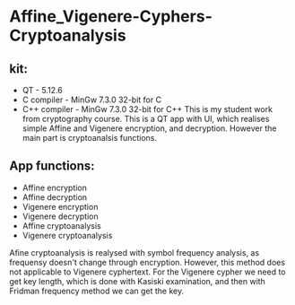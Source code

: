 # Affine_Vigenere-Cyphers-Cryptoanalysis
## kit:
* QT - 5.12.6
* C compiler - MinGw 7.3.0 32-bit for C
* C++ compiler - MinGw 7.3.0 32-bit for C++
This is my student work from cryptography course. This is a QT app with UI, which realises simple Affine and Vigenere encryption, and decryption. However the main part is cryptoanalsis functions.
## App functions:
* Affine encryption
* Affine decryption
* Vigenere encryption
* Vigenere decryption
* Affine cryptoanalysis
* Vigenere cryptoanalysis

Afine cryptoanalysis is realysed with symbol frequency analysis, as frequensy doesn't change through encryption.
However, this method does not applicable to Vigenere cyphertext. For the Vigenere cypher we need to get key length, which is done with Kasiski examination, and then with Fridman frequency method we can get the key.
